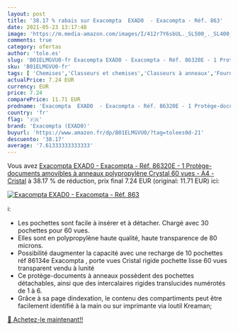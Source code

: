 ```yaml
---
layout: post
title: '38.17 % rabais sur Exacompta  EXAD0  - Exacompta - Réf. 863'
date: 2021-05-23 13:17:48
image: 'https://m.media-amazon.com/images/I/412r7Y6sbUL._SL500_._SL400_.jpg'
comments: true
category: ofertas
author: 'tole.es'
slug: 'B01ELMGVU0-fr Exacompta EXAD0 - Exacompta - Réf. 86320E - 1 Protège-...'
sku: 'B01ELMGVU0-fr'
tags: [ 'Chemises','Classeurs et chemises','Classeurs à anneaux','Fournitures de bureau','Petites fournitures','Reliures','Reliures et accessoires','exacompta (exad0)', ]
actualPrice: 7.24 EUR
currency: EUR
price: 7.24
comparePrice: 11.71 EUR
prodname: 'Exacompta  EXAD0  - Exacompta - Réf. 86320E - 1 Protège-documents amovibles à anneaux polypropylène Crystal 60 vues - A4 - Cristal'
country: 'fr'
flag: '🇫🇷'
brand: 'Exacompta (EXAD0)'
buyurl: 'https://www.amazon.fr/dp/B01ELMGVU0/?tag=tolees0d-21'
descuento: '38.17'
average: '7.61333333333333'
---
```


Vous avez [Exacompta  EXAD0  - Exacompta - Réf. 86320E - 1 Protège-documents amovibles à anneaux polypropylène Crystal 60 vues - A4 - Cristal](https://www.amazon.fr/dp/B01ELMGVU0/?tag=tolees0d-21)  à  38.17 % de réduction, prix final  7.24 EUR (original: 11.71 EUR) ici:

[![Exacompta  EXAD0  - Exacompta - Réf. 863](https://m.media-amazon.com/images/I/412r7Y6sbUL._SL500_._SL400_.jpg)](https://www.amazon.fr/dp/B01ELMGVU0/?tag=tolees0d-21)

ℹ️:

- Les pochettes sont facile à insérer et à détacher. Chargé avec 30 pochettes pour 60 vues.
- Elles sont en polypropylène haute qualité, haute transparence de 80 microns.
- Possibilité daugmenter la capacité avec une recharge de 10 pochettes réf 86134e Exacompta , porte vues Cristal rigide pochette lisse 60 vues transparent vendu à lunité
- Ce protège-documents à anneaux possèdent des pochettes détachables, ainsi que des intercalaires rigides translucides numérotés de 1 à 6.
- Grâce à sa page dindexation, le contenu des compartiments peut être facilement identifié à la main ou sur imprimante via loutil Kreaman;

[🛒 Achetez-le maintenant!!](https://www.amazon.fr/dp/B01ELMGVU0/?tag=tolees0d-21)
